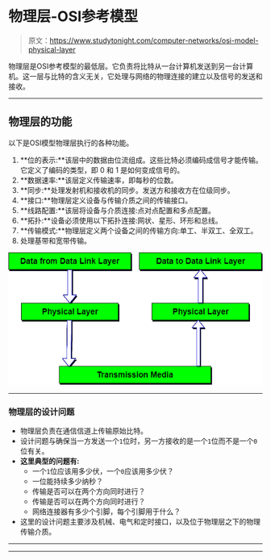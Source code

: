 # 物理层-OSI参考模型

> 原文：<https://www.studytonight.com/computer-networks/osi-model-physical-layer>

物理层是OSI参考模型的最低层。它负责将比特从一台计算机发送到另一台计算机。这一层与比特的含义无关，它处理与网络的物理连接的建立以及信号的发送和接收。

* * *

## 物理层的功能

以下是OSI模型物理层执行的各种功能。

1.  **位的表示:**该层中的数据由位流组成。这些比特必须编码成信号才能传输。它定义了编码的类型，即 0 和 1 是如何变成信号的。
2.  **数据速率:**该层定义传输速率，即每秒的位数。
3.  **同步:**处理发射机和接收机的同步。发送方和接收方在位级同步。
4.  **接口:**物理层定义设备与传输介质之间的传输接口。
5.  **线路配置:**该层将设备与介质连接:点对点配置和多点配置。
6.  **拓扑:**设备必须使用以下拓扑连接:网状、星形、环形和总线。
7.  **传输模式:**物理层定义两个设备之间的传输方向:单工、半双工、全双工。
8.  处理基带和宽带传输。

![Physical Layer in ISO-OSI Model](img/423e97ed893d8763ebcebb654f7e4b01.png)

* * *

### 物理层的设计问题

*   物理层负责在通信信道上传输原始比特。
*   设计问题与确保当一方发送一个`1`位时，另一方接收的是一个`1`位而不是一个`0`位有关。
*   **这里典型的问题有:**
    *   一个`1`位应该用多少伏，一个`0`应该用多少伏？
    *   一位能持续多少纳秒？
    *   传输是否可以在两个方向同时进行？
    *   传输是否可以在两个方向同时进行？
    *   网络连接器有多少个引脚，每个引脚用于什么？
*   这里的设计问题主要涉及机械、电气和定时接口，以及位于物理层之下的物理传输介质。

* * *

* * *
